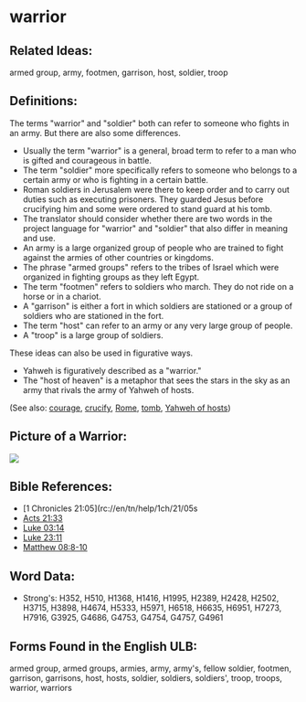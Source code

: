 # warrior

## Related Ideas:

armed group, army, footmen, garrison, host, soldier, troop

## Definitions:

The terms "warrior" and "soldier" both can refer to someone who fights in an army. But there are also some differences.

* Usually the term "warrior" is a general, broad term to refer to a man who is gifted and courageous in battle.
* The term "soldier" more specifically refers to someone who belongs to a certain army or who is fighting in a certain battle.
* Roman soldiers in Jerusalem were there to keep order and to carry out duties such as executing prisoners. They guarded Jesus before crucifying him and some were ordered to stand guard at his tomb.
* The translator should consider whether there are two words in the project language for "warrior" and "soldier" that also differ in meaning and use.
* An army is a large organized group of people who are trained to fight against the armies of other countries or kingdoms.
* The phrase "armed groups" refers to the tribes of Israel which were organized in fighting groups as they left Egypt.
* The term "footmen" refers to soldiers who march. They do not ride on a horse or in a chariot.
* A "garrison" is either a fort in which soldiers are stationed or a group of soldiers who are stationed in the fort.
* The term "host" can refer to an army or any very large group of people.
* A "troop" is a large group of soldiers.

These ideas can also be used in figurative ways.
* Yahweh is figuratively described as a "warrior."
* The "host of heaven" is a metaphor that sees the stars in the sky as an army that rivals the army of Yahweh of hosts.

(See also: [courage](../other/courage.md), [crucify](../kt/crucify.md), [Rome](../names/rome.md), [tomb](../other/tomb.md), [Yahweh of hosts](../kt/yahwehofhosts.md))

## Picture of a Warrior:

<a href="https://content.bibletranslationtools.org/WycliffeAssociates/en_tw/raw/branch/master/PNGs/w/Warrior.png"><img src="https://content.bibletranslationtools.org/WycliffeAssociates/en_tw/raw/branch/master/PNGs/w/Warrior.png" ></a>

## Bible References:

* [1 Chronicles 21:05](rc://en/tn/help/1ch/21/05s
* [Acts 21:33](rc://en/tn/help/act/21/33)
* [Luke 03:14](rc://en/tn/help/luk/03/14)
* [Luke 23:11](rc://en/tn/help/luk/23/11)
* [Matthew 08:8-10](rc://en/tn/help/mat/08/08)

## Word Data:

* Strong's: H352, H510, H1368, H1416, H1995, H2389, H2428, H2502, H3715, H3898, H4674, H5333, H5971, H6518, H6635, H6951, H7273, H7916, G3925, G4686, G4753, G4754, G4757, G4961

## Forms Found in the English ULB:

armed group, armed groups, armies, army, army's, fellow soldier, footmen, garrison, garrisons, host, hosts, soldier, soldiers, soldiers', troop, troops, warrior, warriors


